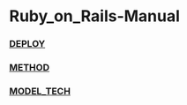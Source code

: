 # Ruby_on_Rails-Manual

### [DEPLOY](https://github.com/Ryoji7k/Ruby_on_Rails-Manual/blob/master/DEPLOY.md)

### [METHOD](https://github.com/Ryoji7k/Ruby_on_Rails-Manual/blob/master/METHOD.md)

### [MODEL_TECH](https://github.com/Ryoji7k/Ruby_on_Rails-Manual/blob/master/MODEL_TECH.md)
